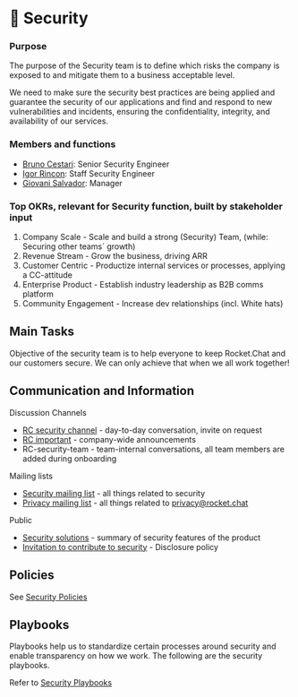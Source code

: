 # 🔐 Security

### Purpose

The purpose of the Security team is to define which risks the company is exposed to and mitigate them to a business acceptable level.

We need to make sure the security best practices are being applied and guarantee the security of our applications and find and respond to new vulnerabilities and incidents, ensuring the confidentiality, integrity, and availability of our services.

### Members and functions

* [Bruno Cestari](https://open.rocket.chat/direct/bruno.cestari): Senior Security Engineer
* [Igor Rincon](https://open.rocket.chat/direct/igor.rincon): Staff Security Engineer
* [Giovani Salvador](https://open.rocket.chat/direct/giovani.salvador): Manager

### Top OKRs, relevant for Security function, built by stakeholder input

1. Company Scale - Scale and build a strong (Security) Team, (while: Securing other teams´ growth)
2. Revenue Stream - Grow the business, driving ARR
3. Customer Centric - Productize internal services or processes, applying a CC-attitude
4. Enterprise Product - Establish industry leadership as B2B comms platform
5. Community Engagement - Increase dev relationships (incl. White hats)

## Main Tasks

Objective of the security team is to help everyone to keep Rocket.Chat and our customers secure. We can only achieve that when we all work together!

## Communication and Information

Discussion Channels

* [RC security channel](https://open.rocket.chat/group/rocketchat-security) - day-to-day conversation, invite on request
* [RC important](https://open.rocket.chat/group/important) - company-wide announcements
* RC-security-team - team-internal conversations, all team members are added during onboarding

Mailing lists

* [Security mailing list](mailto:security@rocket.chat) - all things related to security
* [Privacy mailing list](mailto:privacy@rocket.chat) - all things related to privacy@rocket.chat

Public

* [Security solutions](https://rocket.chat/security) - summary of security features of the product
* [Invitation to contribute to security](https://github.com/RocketChat/handbook/tree/de7159ac6bcdaf458b4c36e149f3db09e28670d3/operations/contributing/security/README.md) - Disclosure policy

## Policies

See [Security Policies](security-policy.md)

## Playbooks

Playbooks help us to standardize certain processes around security and enable transparency on how we work. The following are the security playbooks.



Refer to [Security Playbooks](playbooks/)

###
